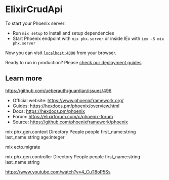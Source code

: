 # ElixirCrudApi

To start your Phoenix server:

  * Run `mix setup` to install and setup dependencies
  * Start Phoenix endpoint with `mix phx.server` or inside IEx with `iex -S mix phx.server`

Now you can visit [`localhost:4000`](http://localhost:4000) from your browser.

Ready to run in production? Please [check our deployment guides](https://hexdocs.pm/phoenix/deployment.html).

## Learn more
https://github.com/ueberauth/guardian/issues/496
  * Official website: https://www.phoenixframework.org/
  * Guides: https://hexdocs.pm/phoenix/overview.html
  * Docs: https://hexdocs.pm/phoenix
  * Forum: https://elixirforum.com/c/phoenix-forum
  * Source: https://github.com/phoenixframework/phoenix


mix phx.gen.context Directory People people first_name:string last_name:string age:integer

mix ecto.migrate

mix phx.gen.controller Directory People people first_name:string last_name:string

https://www.youtube.com/watch?v=4_CuT8oP5Ss
